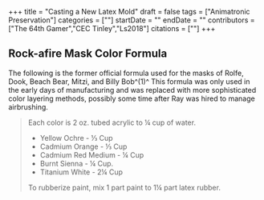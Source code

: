 +++
title = "Casting a New Latex Mold"
draft = false
tags = ["Animatronic Preservation"]
categories = [""]
startDate = ""
endDate = ""
contributors = ["The 64th Gamer","CEC Tinley","Ls2018"]
citations = [""]
+++

## Rock-afire Mask Color Formula

The following is the former official formula used for the masks of Rolfe, Dook, Beach Bear, Mitzi, and Billy Bob^(1)^ This formula was only used in the early days of manufacturing and was replaced with more sophisticated color layering methods, possibly some time after Ray was hired to manage airbrushing.

> Each color is 2 oz. tubed acrylic to ¼ cup of water.
>
> - Yellow Ochre - ⅓ Cup
> - Cadmium Orange - ⅓ Cup
> - Cadmium Red Medium - ¼ Cup
> - Burnt Sienna - ¼ Cup.
> - Titanium White - 2¼ Cup
>
> To rubberize paint, mix 1 part paint to 1¼ part latex rubber.
